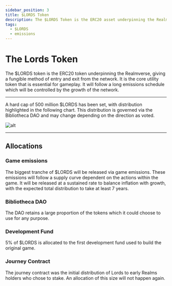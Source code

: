 ```yaml
---
sidebar_position: 3
title: $LORDS Token
description: The $LORDS Token is the ERC20 asset underpinning the Realmverse and beyond, giving a fungible method of entry and exit from the platform, as well as trading various assets and aligning the interests of Realm owners and other stakeholders.
tags:
  - $LORDS
  - emissions
---
```


# The Lords Token

The $LORDS token is the ERC20 token underpinning the Realmverse, giving a fungible method of entry and exit from the network. It is the core utility token that is essential for gameplay. It will follow a long emissions schedule which will be controlled by the growth of the network.




---


A hard cap of 500 million $LORDS has been set, with distribution highlighted in the following chart. This distribution is governed via the Bibliotheca DAO and may change depending on the direction as voted.

![alt](/img/allocation.png)



---
## Allocations

### Game emissions

The biggest tranche of $LORDS will be released via game emissions. These emissions will follow a supply curve dependent on the actions within the game. It will be released at a sustained rate to balance inflation with growth, with the expected total distribution to take at least 7 years.

### Bibliotheca DAO

The DAO retains a large proportion of the tokens which it could choose to use for any purpose.

### Development Fund

5% of $LORDS is allocated to the first development fund used to build the original game.

### Journey Contract

The journey contract was the initial distribution of Lords to early Realms holders who chose to stake. An allocation of this size will not happen again.


